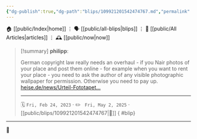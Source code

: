 ```yaml
---
{"dg-publish":true,"dg-path":"blips/109921201542474767.md","permalink":"/blips/109921201542474767/","title":"philipp on mastodon @ 2023-02-24"}
---
```



<div class="transclusion internal-embed is-loaded"><div class="markdown-embed">




🏠 [[public/Index\|home]]  ⋮ 🗣️ [[public/all-blips\|blips]] ⋮  📝 [[public/All Articles\|articles]]  ⋮ 🕰️ [[public/now\|now]]


</div></div>


> [!summary] **philipp**:
>
> German copyright law really needs an overhaul - if you Nair photos of your place and post them online - for example when you want to rent your place - you need to ask the author of any visible photographic wallpaper for permission. Otherwise you need to pay up. [heise.de/news/Urteil-Fototapet…](https://www.heise.de/news/Urteil-Fototapete-in-Gaestezimmer-als-Urheberrechtsverletzung-7524441.html)
> - - -
>
> 🗓️ <code>Fri, Feb 24, 2023</code>  · ✏️ <code> Fri, May 2, 2025</code>  · [[public/blips/109921201542474767\|🔗]]
{ #blip}


- - -

 👾
